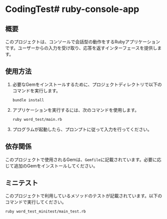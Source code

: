 # CodingTest# ruby-console-app

## 概要
このプロジェクトは、コンソールで会話型の動作をするRubyアプリケーションです。ユーザーからの入力を受け取り、応答を返すインターフェースを提供します。

## 使用方法
1. 必要なGemをインストールするために、プロジェクトディレクトリで以下のコマンドを実行します。
   ```
   bundle install
   ```

2. アプリケーションを実行するには、次のコマンドを使用します。
   ```
   ruby word_test/main.rb
   ```

3. プログラムが起動したら、プロンプトに従って入力を行ってください。

## 依存関係
このプロジェクトで使用されるGemは、`Gemfile`に記載されています。必要に応じて追加のGemをインストールしてください。

## ミニテスト
このプロジェクトで利用しているメソッドのテストが記載されています。以下のコマンドで実行してください。
   ```
   ruby word_test_minitest/main_test.rb
   ```